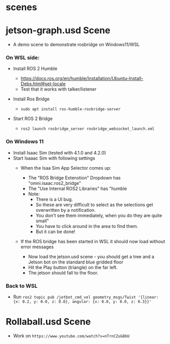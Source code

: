 # scenes

# jetson-graph.usd Scene
- A demo scene to demonstrate rosbridge on Windows11/WSL

### On WSL side:
- Install ROS 2 Humble
    - https://docs.ros.org/en/humble/Installation/Ubuntu-Install-Debs.html#set-locale
    - Test that it works with talker/listener
    
- Install Ros Bridge
    - `sudo apt install ros-humble-rosbridge-server`
    
- Start ROS 2 Bridge
    - `ros2 launch rosbridge_server rosbridge_websocket_launch.xml`
    
 ### On Windows 11
- Install Isaac Sim (tested with 4.1.0 and 4.2.0)
- Start Isaaac Sim with following settings
    - When the Isaa Sim App Selector comes up:
        - The "ROS Bridge Extenstion" Dropdown has "omni.isaac.ros2_bridge"
        - The "Use Internal ROS2 Libraries" has "humble
        - Note: 
           - There is a UI bug. 
           - So these are very difficult to select as the selections get overwritten by a notification. 
           - You don't see them immediately, when you do they are quite small"
           - You have to click around in the area to find them.
           - But it can be done!
               
   -  If the ROS bridge has been started in WSL it should now load without error messages
       - Now load the jetson.usd scene - you should get a tree and a Jetson bot on the standard blue gridded floor
       - Hit the Play button (triangle) on the far left.
       - The jetson should fall to the floor.
     
     
 ### Back to WSL
- Run `ros2 topic pub /jetbot_cmd_vel geometry_msgs/Twist '{linear: {x: 0.2, y: 0.0, z: 0.0}, angular: {x: 0.0, y: 0.0, z: 0.3}}'`
               
           
# Rollaball.usd Scene
- Work on `https://www.youtube.com/watch?v=nTrnCZuG8bU`
